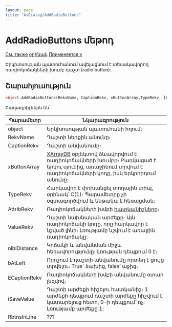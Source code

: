 ```yaml
---
layout: page
title: "AsDialog/AddRadioButtons"
---
```



# AddRadioButtons մեթոդ

[См. также](../Asustpar.md) [օրինակ](../../Examples/E_AsUstPar.html) [Применяется к](../Asustpar.md)

Երկխոսության պատուհանում ավելացնում է տեսակավորող ռադիոկոճակների խումբ դաշտ (radio button)։ 

## Շարահյուսություն

``` vb
object.AddRadioButtons(RekvName, CaptionRekv, xButtonArray,TypeRekv, [AttribRekv], [ValueRekv],[nlblDistance], [bAtLeft],[ECaptionRekv], [iSaveValue] ) 
```


Բաղադրիչներն են՝ 


| Պարամետր | Նկարագրություն |
|--|--|
| object |  Երկխոսության պատուհանի հղում։ |
| RekvName | Դաշտի ներքին անունը։ |
| CaptionRekv | Դաշտի անվանումը։  |
| xButtonArray |[XArrayDB](../Functions/CreateXArrayDB.html) օբյեկտով ձևավորվում է ռադիոկոճակների խումբը։ Բաղկացած է երկու սյունից, առաջինում տրվում է ռադիոկոճակների կոդը, իսկ երկրորդում անունը։ |
| TypeRekv | Հարկավոր է փոխանցել տողային տիպ, օրինակ՝ C(1)։ Պարամետրը չի օգտագործվում և ենթակա է հեռացման։  |
| AttribRekv |  Ռադիոկոճակների խմբի  [հատկանիշները](Attribute.html "Attribute")։ |
| ValueRekv | Դաշտի նախնական արժեքը։ Այն ռադիոկոճակի կոդը, որը հարկավոր է նշված լինի։ Լռությամբ նշվում է առաջին ռադիոկոճակը։  |
| nlblDistance | Կոճակի և անվանման միջև հեռավորությունը։ Լռության դեպքում 0 է։  |
| bAtLeft | Որոշում է դաշտի անվանումը որտեղ է ցույց տրվելու։ True` ձախից, false՝ աջից։|
| ECaptionRekv | Ռադիոկոճակների խմբի անվանումը օտար լեզվով։ |
| iSaveValue | Դաշտի արժեքի հիշելու հատկանիշ։ 1 արժեքի դեպքում դաշտի արժեքը հիշվում է կատարելուց հետո, 0-ի դեպքում՝ ոչ։ Լռությամբ արժեքը 1։|
|RbtnsInLine| ??? |


